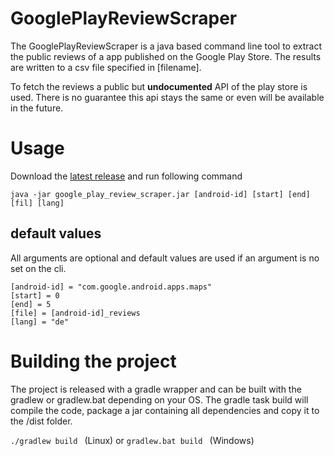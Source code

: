 GooglePlayReviewScraper
==============

The GooglePlayReviewScraper is a java based command line tool to extract the public reviews 
of a app published on the Google Play Store. The results are written to a csv file specified in [filename].

To fetch the reviews a public but **undocumented** API of the play store is used. 
There is no guarantee this api stays the same or even will be available in the future.

Usage
==============
Download the [latest release](https://github.com/yelomo/GooglePlayReviewScraper/releases/tag/1.0) and run following command

```java -jar google_play_review_scraper.jar [android-id] [start] [end] [fil] [lang] ```

default values
--------------
All arguments are optional and default values are used if an argument is no set on the cli.
```
[android-id] = "com.google.android.apps.maps"
[start] = 0
[end] = 5
[file] = [android-id]_reviews
[lang] = "de"
```
Building the project
==============
The project is released with a gradle wrapper and can be built with the gradlew or gradlew.bat depending on your OS.
The gradle task build will compile the code, package a jar containing all dependencies and copy it to the /dist folder.

````./gradlew build ```` (Linux) or ````gradlew.bat build ```` (Windows)
